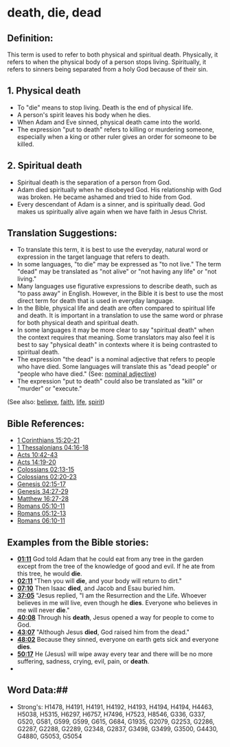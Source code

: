 # death, die, dead #

## Definition: ##

This term is used to refer to both physical and spiritual death. Physically, it refers to when the physical body of a person stops living. Spiritually, it refers to sinners being separated from a holy God because of their sin.

## 1. Physical death ####

* To "die" means to stop living. Death is the end of physical life.
* A person's spirit leaves his body when he dies.
* When Adam and Eve sinned, physical death came into the world.
* The expression "put to death" refers to killing or murdering someone, especially when a king or other ruler gives an order for someone to be killed.

## 2. Spiritual death ####

* Spiritual death is the separation of a person from God.
* Adam died spiritually when he disobeyed God. His relationship with God was broken. He became ashamed and tried to hide from God.
* Every descendant of Adam is a sinner, and is spiritually dead. God makes us spiritually alive again when we have faith in Jesus Christ.

## Translation Suggestions: ##

* To translate this term, it is best to use the everyday, natural word or expression in the target language that refers to death.
* In some languages, "to die" may be expressed as "to not live." The term "dead" may be translated as "not alive" or "not having any life" or "not living."
* Many languages use figurative expressions to describe death, such as "to pass away" in English. However, in the Bible it is best to use the most direct term for death that is used in everyday language.
* In the Bible, physical life and death are often compared to spiritual life and death. It is important in a translation to use the same word or phrase for both physical death and spiritual death.
* In some languages it may be more clear to say "spiritual death" when the context requires that meaning. Some translators may also feel it is best to say "physical death" in contexts where it is being contrasted to spiritual death.
* The expression "the dead" is a nominal adjective that refers to people who have died. Some languages will translate this as "dead people" or "people who have died."  (See: [nominal adjective](rc://en/ta/man/translate/figs-nominaladj))
* The expression "put to death" could also be translated as "kill" or "murder" or "execute."

(See also: [believe](../kt/believe.md), [faith](../kt/faith.md), [life](../kt/life.md), [spirit](../kt/spirit.md))

## Bible References: ##

* [1 Corinthians 15:20-21](rc://en/tn/help/1co/15/20)
* [1 Thessalonians 04:16-18](rc://en/tn/help/1th/04/16)
* [Acts 10:42-43](rc://en/tn/help/act/10/42)
* [Acts 14:19-20](rc://en/tn/help/act/14/19)
* [Colossians 02:13-15](rc://en/tn/help/col/02/13)
* [Colossians 02:20-23](rc://en/tn/help/col/02/20)
* [Genesis 02:15-17](rc://en/tn/help/gen/02/15)
* [Genesis 34:27-29](rc://en/tn/help/gen/34/27)
* [Matthew 16:27-28](rc://en/tn/help/mat/16/27)
* [Romans 05:10-11](rc://en/tn/help/rom/05/10)
* [Romans 05:12-13](rc://en/tn/help/rom/05/12)
* [Romans 06:10-11](rc://en/tn/help/rom/06/10)

## Examples from the Bible stories: ##

* __[01:11](rc://en/tn/help/obs/01/11)__ God told Adam that he could eat from any tree in the garden except from the tree of the knowledge of good and evil. If he ate from this tree, he would __die__.
* __[02:11](rc://en/tn/help/obs/02/11)__ "Then you will __die__, and your body will return to dirt."
* __[07:10](rc://en/tn/help/obs/07/10)__ Then Isaac __died__, and Jacob and Esau buried him.
* __[37:05](rc://en/tn/help/obs/37/05)__ "Jesus replied, "I am the Resurrection and the Life. Whoever believes in me will live, even though he __dies__. Everyone who believes in me will never __die__."
* __[40:08](rc://en/tn/help/obs/40/08)__ Through his __death__, Jesus opened a way for people to come to God.
* __[43:07](rc://en/tn/help/obs/43/07)__ "Although Jesus __died__, God raised him from the dead."
* __[48:02](rc://en/tn/help/obs/48/02)__ Because they sinned, everyone on earth gets sick and everyone __dies__.
* __[50:17](rc://en/tn/help/obs/50/17)__ He (Jesus) will wipe away every tear and there will be no more suffering, sadness, crying, evil, pain, or __death__.
*

## Word Data:##

* Strong's: H1478, H4191, H4191, H4192, H4193, H4194, H4194, H4463, H5038, H5315, H6297, H6757, H7496, H7523, H8546, G336, G337, G520, G581, G599, G599, G615, G684, G1935, G2079, G2253, G2286, G2287, G2288, G2289, G2348, G2837, G3498, G3499, G3500, G4430, G4880, G5053, G5054

